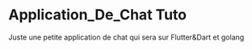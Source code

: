 # Application_De_Chat Tuto
Juste une petite application de chat qui sera sur Flutter&amp;Dart et golang
